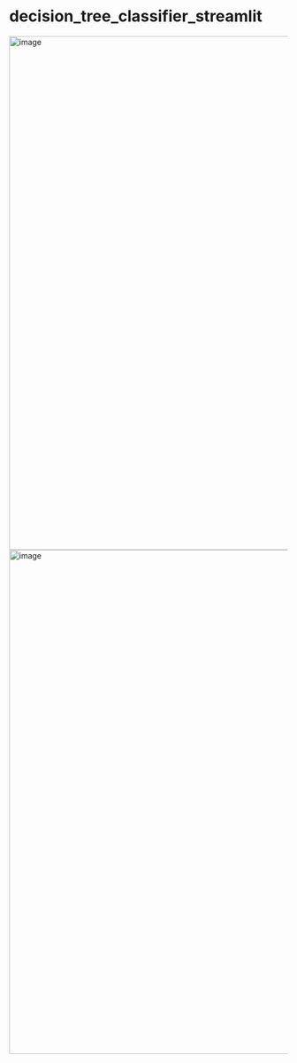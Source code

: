 # decision_tree_classifier_streamlit
<img width="927" alt="image" src="https://github.com/Gulshan979/decision_tree_classifier_streamlit/assets/84276417/6d563708-b2d3-4dee-a92d-979de2579bea">
<img width="910" alt="image" src="https://github.com/Gulshan979/decision_tree_classifier_streamlit/assets/84276417/8a8485eb-2b05-4bbb-8238-d6569327a36c">
